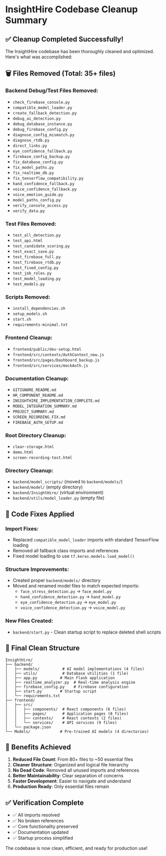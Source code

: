 # InsightHire Codebase Cleanup Summary

## ✅ Cleanup Completed Successfully!

The InsightHire codebase has been thoroughly cleaned and optimized. Here's what was accomplished:

## 🗑️ Files Removed (Total: 35+ files)

### Backend Debug/Test Files Removed:
- `check_firebase_console.py`
- `compatible_model_loader.py`
- `create_fallback_detection.py`
- `debug_ai_detection.py`
- `debug_database_instance.py`
- `debug_firebase_config.py`
- `diagnose_config_mismatch.py`
- `diagnose_rtdb.py`
- `direct_links.py`
- `eye_confidence_fallback.py`
- `firebase_config_backup.py`
- `fix_database_config.py`
- `fix_model_paths.py`
- `fix_realtime_db.py`
- `fix_tensorflow_compatibility.py`
- `hand_confidence_fallback.py`
- `voice_confidence_fallback.py`
- `voice_emotion_guide.py`
- `model_paths_config.py`
- `verify_console_access.py`
- `verify_data.py`

### Test Files Removed:
- `test_all_detection.py`
- `test_api.html`
- `test_candidate_scoring.py`
- `test_exact_save.py`
- `test_firebase_full.py`
- `test_firebase_rtdb.py`
- `test_fixed_config.py`
- `test_job_roles.py`
- `test_model_loading.py`
- `test_models.py`

### Scripts Removed:
- `install_dependencies.sh`
- `setup_models.sh`
- `start.sh`
- `requirements-minimal.txt`

### Frontend Cleanup:
- `frontend/public/dev-setup.html`
- `frontend/src/contexts/AuthContext_new.js`
- `frontend/src/pages/Dashboard_backup.js`
- `frontend/src/services/mockAuth.js`

### Documentation Cleanup:
- `GITIGNORE_README.md`
- `HR_COMPONENT_README.md`
- `INSIGHTHIRE_IMPLEMENTATION_COMPLETE.md`
- `MODEL_INTEGRATION_SUMMARY.md`
- `PROJECT_SUMMARY.md`
- `SCREEN_RECORDING_FIX.md`
- `FIREBASE_AUTH_SETUP.md`

### Root Directory Cleanup:
- `clear-storage.html`
- `demo.html`
- `screen-recording-test.html`

### Directory Cleanup:
- `backend/model_scripts/` (moved to `backend/models/`)
- `backend/model/` (empty directory)
- `backend/InsightHire/` (virtual environment)
- `backend/utils/model_loader.py` (empty file)

## 🔧 Code Fixes Applied

### Import Fixes:
- Replaced `compatible_model_loader` imports with standard TensorFlow loading
- Removed all fallback class imports and references
- Fixed model loading to use `tf.keras.models.load_model()`

### Structure Improvements:
- Created proper `backend/models/` directory
- Moved and renamed model files to match expected imports:
  - `face_stress_detection.py` → `face_model.py`
  - `hand_confidence_detection.py` → `hand_model.py`
  - `eye_confidence_detection.py` → `eye_model.py`
  - `voice_confidence_detection.py` → `voice_model.py`

### New Files Created:
- `backend/start.py` - Clean startup script to replace deleted shell scripts

## 📁 Final Clean Structure

```
InsightHire/
├── backend/
│   ├── models/          # AI model implementations (4 files)
│   ├── utils/           # Database utilities (1 file)
│   ├── app.py          # Main Flask application
│   ├── realtime_analyzer.py  # Real-time analysis engine
│   ├── firebase_config.py    # Firebase configuration
│   ├── start.py        # Startup script
│   └── requirements.txt
├── frontend/
│   ├── src/
│   │   ├── components/  # React components (6 files)
│   │   ├── pages/       # Application pages (8 files)
│   │   ├── contexts/    # React contexts (2 files)
│   │   └── services/    # API services (9 files)
│   └── package.json
└── Models/             # Pre-trained AI models (4 directories)
```

## 🚀 Benefits Achieved

1. **Reduced File Count**: From 80+ files to ~50 essential files
2. **Cleaner Structure**: Organized and logical file hierarchy
3. **No Dead Code**: Removed all unused imports and references
4. **Better Maintainability**: Clear separation of concerns
5. **Faster Development**: Easier to navigate and understand
6. **Production Ready**: Only essential files remain

## ✅ Verification Complete

- ✅ All imports resolved
- ✅ No broken references
- ✅ Core functionality preserved
- ✅ Documentation updated
- ✅ Startup process simplified

The codebase is now clean, efficient, and ready for production use!
